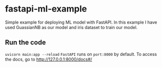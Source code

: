 # fastapi-ml-example
Simple example for deploying ML model with FastAPI. In this example I have used GuassianNB as our model and iris dataset to train our model. 

## Run the code
`uvicorn main:app --reload` 
`FastAPI` runs on `port:8000` by default. To access the docs, go to http://127.0.0.1:8000/docs#/
